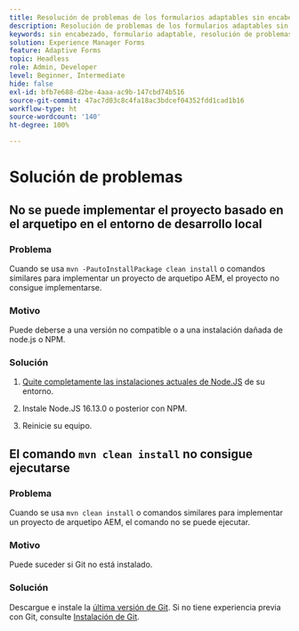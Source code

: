 ```yaml
---
title: Resolución de problemas de los formularios adaptables sin encabezado
description: Resolución de problemas de los formularios adaptables sin encabezado
keywords: sin encabezado, formulario adaptable, resolución de problemas
solution: Experience Manager Forms
feature: Adaptive Forms
topic: Headless
role: Admin, Developer
level: Beginner, Intermediate
hide: false
exl-id: bfb7e688-d2be-4aaa-ac9b-147cbd74b516
source-git-commit: 47ac7d03c8c4fa18ac3bdcef04352fdd1cad1b16
workflow-type: ht
source-wordcount: '140'
ht-degree: 100%

---
```


# Solución de problemas

## No se puede implementar el proyecto basado en el arquetipo en el entorno de desarrollo local

### Problema

Cuando se usa `mvn -PautoInstallPackage clean install` o comandos similares para implementar un proyecto de arquetipo AEM, el proyecto no consigue implementarse.

### Motivo

Puede deberse a una versión no compatible o a una instalación dañada de node.js o NPM.

### Solución

1. [Quite completamente las instalaciones actuales de Node.JS](https://khushwantsehgal.wordpress.com/2022/06/28/how-to-remove-node-js-completely-from-windows-10/) de su entorno.

1. Instale Node.JS 16.13.0 o posterior con NPM.

1. Reinicie su equipo.


## El comando `mvn clean install` no consigue ejecutarse

### Problema

Cuando se usa `mvn clean install` o comandos similares para implementar un proyecto de arquetipo AEM, el comando no se puede ejecutar.

### Motivo

Puede suceder si Git no está instalado.

### Solución

Descargue e instale la [última versión de Git](https://git-scm.com/downloads). Si no tiene experiencia previa con Git, consulte [Instalación de Git](https://git-scm.com/book/en/v2/Getting-Started-Installing-Git).
